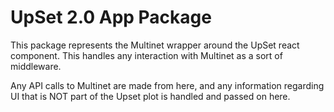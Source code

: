 # UpSet 2.0 App Package

This package represents the Multinet wrapper around the UpSet react component. This handles any interaction with Multinet as a sort of middleware.

Any API calls to Multinet are made from here, and any information regarding UI that is NOT part of the Upset plot is handled and passed on here.
